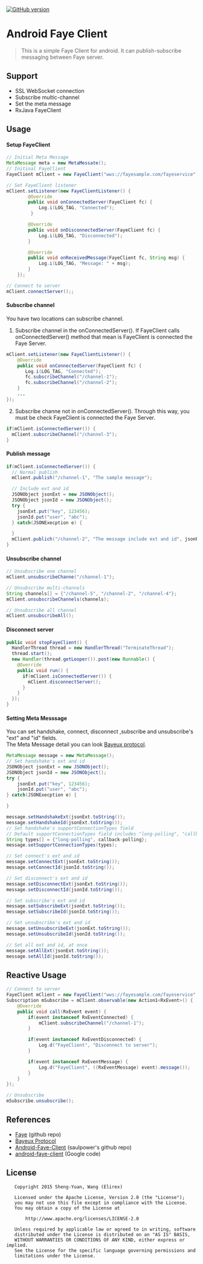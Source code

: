 [![GitHub version](http://img.shields.io/github/tag/elirex/android-faye-client.png)](https://github.com/elirex/android-faye-client)
# Android Faye Client
> This is a simple Faye Client for android. It can publish-subscribe messaging between Faye server.

## Support
* SSL WebSocket connection
* Subscribe multic-channel
* Set the meta message
* RxJava FayeClient

## Usage
#### Setup FayeClient
```java
// Initial Meta Message
MetaMessage meta = new MetaMessate();
// Initinal FayeClient
FayeClient mClient = new FayeClient("wws://fayesample.com/fayeservice", meta);

// Set FayeClient listener
mClient.setListener(new FayeClientListener() {
        @Override
        public void onConnectedServer(FayeClient fc) {
            Log.i(LOG_TAG, "Connected");
         }

        @Override
        public void onDisconnectedServer(FayeClient fc) {
            Log.i(LOG_TAG, "Disconnected");
        }

        @Override
        public void onReceivedMessage(FayeClient fc, String msg) {
            Log.i(LOG_TAG, "Message: " + msg);
        }
    });

// Connect to server
mClient.connectServer();;
```

#### Subscribe channel
You have two locations can subscribe channel.	
1. Subscribe channel in the onConnectedServer(). If FayeClient calls onConnectedServer() method that mean is FayeClient is connected the Faye Server.
```java
mClient.setListener(new FayeClientListener() {
    @Override
    public void onConnectedServer(FayeClient fc) {
       Log.i(LOG_TAG, "Connected");
       fc.subscribeChannel("/channel-1");
       fc.subscribeChannel("/channel-2");
    }
    ...
});
```    
2. Subscribe channe not in onConnectedServer(). Through this way, you must be check FayeClient is connected the Faye Server.

```java
if(mClient.isConnectedServer()) {
  mClient.subscribeChannel("/channel-3");
}
```

#### Publish message
```java
if(mClient.isConnectedServer()) {
  // Normal publish
  mClient.publish("/channel-1", "The sample message");

  // Include ext and id
  JSONObject jsonExt = new JSONObject();
  JSONObject jsonId = new JSONObject();
  try {
    jsonExt.put("key", 123456);
    jsonId.put("user", "abc");
  } catch(JSONExecption e) {

  }
  mClient.publich("/channel-2", "The message include ext and id", jsonExt.toString(), jsonId.toString());
}
```

#### Unsubscribe channel
```java
// Unsubscribe one channel
mClient.unsubscribeChanne("/channel-1");

// Unsubscribe multi-channels
String channels[] = {"/channel-5", "/channel-2", "/channel-4"};
mClient.unsubscribeChannels(channels);

// Unsubscribe all channel
mClient.unsubscribeAll();
```

#### Disconnect server
```java
public void stopFayeClient() {
  HandlerThread thread = new HandlerThread("TerminateThread");
  thread.start();
  new Handler(thread.getLooper()).post(new Runnable() {
    @Override
    public void run() {
      if(mClient.isConnectedServer()) {
        mClient.disconnectServer();
      }
    }
  });
}
```

#### Setting Meta Messsage
You can set handshake, connect, disconnect ,subscribe and unsubscribe's "ext" and "id" fields.  
The Meta Message detail you can look [Bayeux protocol](http://svn.cometd.org/trunk/bayeux/bayeux.html).
```java
MetaMessage message = new MetaMessage();
// Set handshake's ext and id
JSONObject jsonExt = new JSONObject();
JSONObject jsonId = new JSONObject();
try {
    jsonExt.put("key", 123456);
    jsonId.put("user", "abc");
} catch(JSONExecption e) {

}

message.setHandshakeExt(jsonExt.toString());
message.setHandshakeId(jsonExt.toString());
// Set handshake's supportConnectionTypes field
// Default supportConnectionTypes field includes "long-polling", "callback-polling", "websocket" and "iframe".
String types[] = {"long-polling", callback-polling};
message.setSupportConnectionTypes(types);

// Set connect's ext and id
message.setConnectExt(jsonExt.toString());
message.setConnectId(jsonId.toString());

// Set disconnect's ext and id
message.setDisconnectExt(jsonExt.toString());
message.setDisconnectId(jsonId.toString());

// Set subscribe's ext and id
message.setSubscribeExt(jsonExt.toString());
message.setSubscribeId(jsonId.toString());

// Set unsubscribe's ext and id
message.setUnsubscribeExt(jsonExt.toString());
message.setUnsubscribeId(jsonId.toString());

// Set all ext and id, at once
message.setAllExt(jsonExt.toString());
message.setAllId(jsonId.toString());
```

## Reactive Usage
```java
// Connect to server
FayeClient mClient = new FayeClient("wws://fayesample.com/fayeservice", meta);
Subscription mSubscribe = mClient.observable(new Action1<RxEvent>() {
	@Override
	public void call(RxEvent event) {
		if(event instanceof RxEventConnected) {
			mClient.subscribeChannel("/channel-1");
		}

		if(event instanceof RxEventDisconnected) {
			Log.d("FayeClient", "Disconnect to server");
		}

		if(event instanceof RxEventMessage) {
			Log.d("FayeClient", ((RxEventMessage) event).message());
		}
	}
});

// Unsubscribe
mSubscribe.unsubscribe();
```

## References
* [Faye](https://github.com/faye/faye) (github repo)
* [Bayeux Protocol](http://svn.cometd.org/trunk/bayeux/bayeux.html)
* [Android-Faye-Client](http://github.com/saulpower/Android-Faye-Client) (saulpower's github repo)
* [android-faye-client](https://code.google.com/p/android-faye-client) (Google code)

## License
```
   Copyright 2015 Sheng-Yuan, Wang (Elirex)

   Licensed under the Apache License, Version 2.0 (the "License");
   you may not use this file except in compliance with the License.
   You may obtain a copy of the License at

       http://www.apache.org/licenses/LICENSE-2.0

   Unless required by applicable law or agreed to in writing, software
   distributed under the License is distributed on an "AS IS" BASIS,
   WITHOUT WARRANTIES OR CONDITIONS OF ANY KIND, either express or implied.
   See the License for the specific language governing permissions and
   limitations under the License.
```
